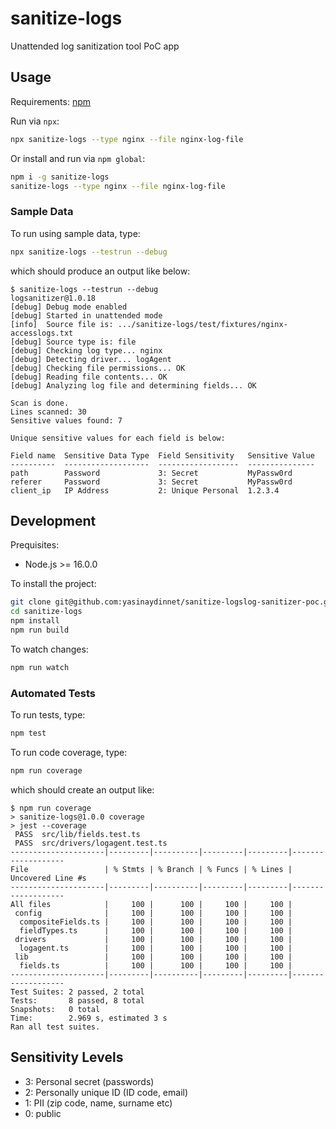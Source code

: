 # sanitize-logs

Unattended log sanitization tool PoC app

## Usage

Requirements: [npm](nodejs.org/en/download)

Run via `npx`:
```sh
npx sanitize-logs --type nginx --file nginx-log-file
```

Or install and run via `npm global`:
```sh
npm i -g sanitize-logs
sanitize-logs --type nginx --file nginx-log-file
```

### Sample Data
To run using sample data, type:
```sh
npx sanitize-logs --testrun --debug
```
which should produce an output like below:
```
$ sanitize-logs --testrun --debug
logsanitizer@1.0.18
[debug] Debug mode enabled
[debug] Started in unattended mode
[info]  Source file is: .../sanitize-logs/test/fixtures/nginx-accesslogs.txt
[debug] Source type is: file
[debug] Checking log type... nginx
[debug] Detecting driver... logAgent
[debug] Checking file permissions... OK
[debug] Reading file contents... OK
[debug] Analyzing log file and determining fields... OK

Scan is done.
Lines scanned: 30
Sensitive values found: 7

Unique sensitive values for each field is below:

Field name  Sensitive Data Type  Field Sensitivity   Sensitive Value
----------  -------------------  ------------------  ---------------
path        Password             3: Secret           MyPassw0rd     
referer     Password             3: Secret           MyPassw0rd     
client_ip   IP Address           2: Unique Personal  1.2.3.4        
```

## Development

Prequisites:
- Node.js >= 16.0.0

To install the project:
```sh
git clone git@github.com:yasinaydinnet/sanitize-logslog-sanitizer-poc.git
cd sanitize-logs
npm install
npm run build
```

To watch changes:
```sh
npm run watch
```

### Automated Tests

To run tests, type:
```sh
npm test
```

To run code coverage, type:
```sh
npm run coverage
```
which should create an output like:
```
$ npm run coverage
> sanitize-logs@1.0.0 coverage
> jest --coverage
 PASS  src/lib/fields.test.ts
 PASS  src/drivers/logagent.test.ts
---------------------|---------|----------|---------|---------|-------------------
File                 | % Stmts | % Branch | % Funcs | % Lines | Uncovered Line #s 
---------------------|---------|----------|---------|---------|-------------------
All files            |     100 |      100 |     100 |     100 |                   
 config              |     100 |      100 |     100 |     100 |                   
  compositeFields.ts |     100 |      100 |     100 |     100 |                   
  fieldTypes.ts      |     100 |      100 |     100 |     100 |                   
 drivers             |     100 |      100 |     100 |     100 |                   
  logagent.ts        |     100 |      100 |     100 |     100 |                   
 lib                 |     100 |      100 |     100 |     100 |                   
  fields.ts          |     100 |      100 |     100 |     100 |                   
---------------------|---------|----------|---------|---------|-------------------
Test Suites: 2 passed, 2 total
Tests:       8 passed, 8 total
Snapshots:   0 total
Time:        2.969 s, estimated 3 s
Ran all test suites.
```

## Sensitivity Levels

- 3: Personal secret (passwords)
- 2: Personally unique ID (ID code, email)
- 1: PII (zip code, name, surname etc)
- 0: public

